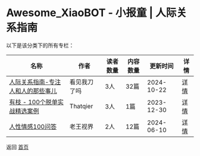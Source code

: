 # Awesome_XiaoBOT - 小报童 | 人际关系指南

以下是该分类下的所有专栏：

| 名称 | 作者 | 读者数量 | 内容数量 | 更新时间 | 详情 |
|------|------|----------|----------|----------|------|
| [人际关系指南-专注人和人的那些事儿](https://xiaobot.net/p/KJWDLM?refer=0b133df9-27dc-423b-8101-639049001c13) | 看见我刀了吗 | 3人 | 32篇 |  2024-10-22 | [详情](data/KJWDLM.md) |
| [有枝 - 100个脱单实战精选案例](https://xiaobot.net/p/youzhi?refer=0b133df9-27dc-423b-8101-639049001c13) | Thatqier | 3人 | 1篇 |  2023-12-30 | [详情](data/youzhi.md) |
| [人性情感100问答](https://xiaobot.net/p/rxqgwd100?refer=0b133df9-27dc-423b-8101-639049001c13) | 老王视界 | 2人 | 12篇 |  2024-06-10 | [详情](data/rxqgwd100.md) |


返回 [首页](../README.md)
